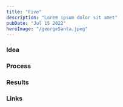 ```yaml
---
title: "Five"
description: "Lorem ipsum dolor sit amet"
pubDate: "Jul 15 2022"
heroImage: "/georgeSanta.jpeg"
---
```


### Idea

### Process

### Results

### Links
